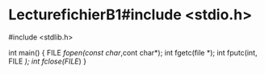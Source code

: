 # LecturefichierB1#include <stdio.h>
#include <stdlib.h>

int main()
{
FILE *fopen(const char*,cont char*);
int fgetc(file *);
int fputc(int, FILE *);
int fclose(FILE*)
}
